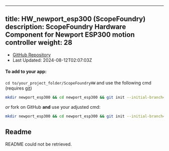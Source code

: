
---
title: HW_newport_esp300 (ScopeFoundry)
description: ScopeFoundry Hardware Component for Newport ESP300 motion controller
weight: 28
---
- [GitHub Repository](https://github.com/ScopeFoundry/HW_newport_esp300)
- Last Updated: 2024-08-12T02:07:03Z


#### To add to your app:

`cd to/your_project_folder/ScopeFoundryHW` and use the following cmd (requires [git](/docs/100_development/20_git/))

```bash
mkdir newport_esp300 && cd newport_esp300 && git init --initial-branch=master && git remote add upstream_ScopeFoundry https://github.com/ScopeFoundry/HW_newport_esp300 && git pull upstream_ScopeFoundry master && cd ..
```

*or* fork on GitHub **and** use your adjusted cmd:

```bash
mkdir newport_esp300 && cd newport_esp300 && git init --initial-branch=master && git remote add origin https://github.com/YOUR_GH_ACC/HW_newport_esp300 && git pull origin master && cd ..
```

## Readme
README could not be retrieved.
